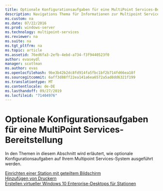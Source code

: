 ```yaml
---
title: Optionale Konfigurationsaufgaben für eine MultiPoint Services-Bereitstellung
description: Navigations Thema für Informationen zur Multipoint Services-Konfiguration
ms.custom: na
ms.date: 07/22/2016
ms.prod: windows-server
ms.technology: multipoint-services
ms.reviewer: na
ms.suite: na
ms.tgt_pltfrm: na
ms.topic: article
ms.assetid: 76ed6fa3-2efb-4ebd-a734-f3f9440523f0
author: evaseydl
manager: scottman
ms.author: evas
ms.openlocfilehash: 9be3b42b2dc8fd914fa5fbc1bf2b714fd66ea18f
ms.sourcegitcommit: 6aff3d88ff22ea141a6ea6572a5ad8dd6321f199
ms.translationtype: MT
ms.contentlocale: de-DE
ms.lasthandoff: 09/27/2019
ms.locfileid: "71404976"
---
```

# <a name="optional-configuration-tasks-for-a-multipoint-services-deployment"></a>Optionale Konfigurationsaufgaben für eine MultiPoint Services-Bereitstellung
In den Themen in diesem Abschnitt wird erläutert, wie optionale Konfigurationsaufgaben auf Ihrem Multipoint Services-System ausgeführt werden.  
   
[Einrichten einer Station mit geteiltem Bildschirm](Set-up-a-split-screen-station-in-MultiPoint-services.md)  
[Hinzufügen von Druckern](Add-printers.md)  
[Erstellen virtueller Windows 10 Enterprise-Desktops für Stationen](Create-Windows-10-Enterprise-virtual-desktops-for-stations.md)  